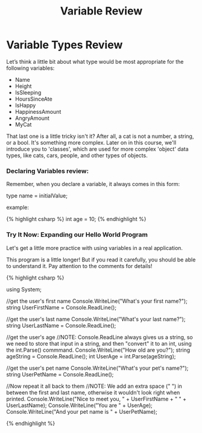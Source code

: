 ﻿---
title: Variable Review
---

# Variable Types Review

Let’s think a little bit about what type would be most appropriate for the following variables:

* Name
* Height
* IsSleeping
* HoursSinceAte
* IsHappy
* HappinessAmount
* AngryAmount
* MyCat

That last one is a little tricky isn't it? After all, a cat is not a number, a string, or a bool. It's something more complex.
Later on in this course, we'll introduce you to 'classes', which are used for more complex 'object' data types, like cats, cars, people, and other types of objects.

### Declaring Variables review:
Remember, when you declare a variable, it always comes in this form:

type name = initialValue;

example:

{% highlight csharp  %}
int age = 10;
{% endhighlight %}

### Try It Now: Expanding our Hello World Program
Let's get a little more practice with using variables in a real application.

This program is a little longer! But if you read it carefully, you should be able to understand it.
Pay attention to the comments for details!

{% highlight csharp  %}

using System;

//get the user's first name
Console.WriteLine("What's your first name?");
string UserFirstName = Console.ReadLine();

//get the user's last name
Console.WriteLine("What's your last name?");
string UserLastName = Console.ReadLine();

//get the user's age
//NOTE: Console.ReadLine always gives us a string, so we need to store that input in a string, and then "convert" it to an int, using the int.Parse() commmand.
Console.WriteLine("How old are you?");
string ageString = Console.ReadLine();
int UserAge = int.Parse(ageString);

//get the user's pet name
Console.WriteLine("What's your pet's name?");
string UserPetName = Console.ReadLine();

//Now repeat it all back to them
//NOTE: We add an extra space (" ") in between the first and last name, otherwise it wouldn't look right when printed.
Console.WriteLine("Nice to meet you, " + UserFirstName + " " + UserLastName);
Console.WriteLine("You are " + UserAge);
Console.WriteLine("And your pet name is " + UserPetName);


{% endhighlight %}




